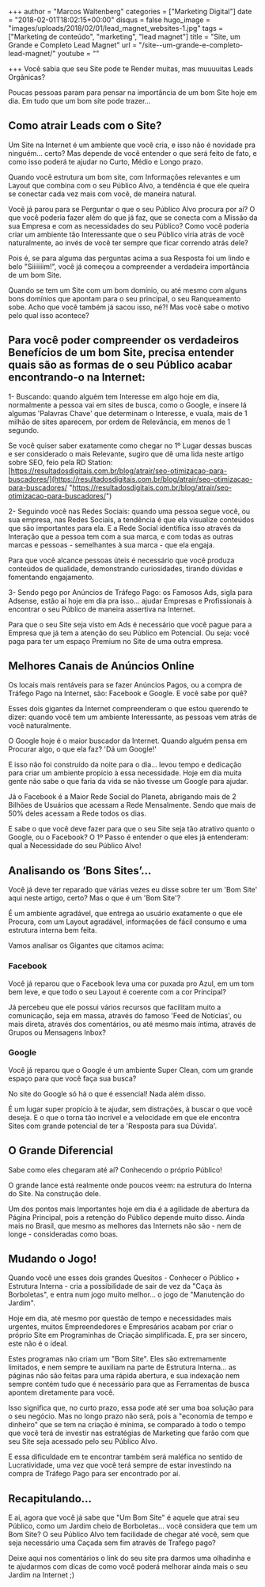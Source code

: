 +++
author = "Marcos Waltenberg"
categories = ["Marketing Digital"]
date = "2018-02-01T18:02:15+00:00"
disqus = false
hugo_image = "images/uploads/2018/02/01/lead_magnet_websites-1.jpg"
tags = ["Marketing de conteúdo", "marketing", "lead magnet"]
title = "Site, um Grande e Completo Lead Magnet"
url = "/site--um-grande-e-completo-lead-magnet/"
youtube = ""

+++
Você sabia que seu Site pode te Render muitas, mas muuuuitas Leads Orgânicas?

Poucas pessoas param para pensar na importância de um bom Site hoje em dia. Em tudo que um bom site pode trazer…

## Como atrair Leads com o Site?

Um Site na Internet é um ambiente que você cria, e isso não é novidade pra ninguém... certo? Mas depende de você entender o que será feito de fato, e como isso poderá te ajudar no Curto, Médio e Longo prazo.

Quando você estrutura um bom site, com Informações relevantes e um Layout que combina com o seu Público Alvo, a tendência é que ele queira se conectar cada vez mais com você, de maneira natural.

Você já parou para se Perguntar o que o seu Público Alvo procura por aí? O que você poderia fazer além do que já faz, que se conecta com a Missão da sua Empresa e com as necessidades do seu Público? Como você poderia criar um ambiente tão Interessante que o seu Público viria atrás de você naturalmente, ao invés de você ter sempre que ficar correndo atrás dele?

Pois é, se para alguma das perguntas acima a sua Resposta foi um lindo e belo "Siiiiiiim!", você já começou a compreender a verdadeira importância de um bom Site.

Quando se tem um Site com um bom domínio, ou até mesmo com alguns bons domínios que apontam para o seu principal, o seu Ranqueamento sobe. Acho que você também já sacou isso, né?! Mas você sabe o motivo pelo qual isso acontece?

## Para você poder compreender os verdadeiros Benefícios de um bom Site, precisa entender quais são as formas de o seu Público acabar encontrando-o na Internet:

1- Buscando: quando alguém tem Interesse em algo hoje em dia, normalmente a pessoa vai em sites de busca, como o Google, e insere lá algumas 'Palavras Chave' que determinam o Interesse, e vuala, mais de 1 milhão de sites aparecem, por ordem de Relevância, em menos de 1 segundo.

Se você quiser saber exatamente como chegar no 1º Lugar dessas buscas e ser considerado o mais Relevante, sugiro que dê uma lida neste artigo sobre SEO, feio pela RD Station:  
 [https://resultadosdigitais.com.br/blog/atrair/seo-otimizacao-para-buscadores/](https://resultadosdigitais.com.br/blog/atrair/seo-otimizacao-para-buscadores/ "https://resultadosdigitais.com.br/blog/atrair/seo-otimizacao-para-buscadores/")

2- Seguindo você nas Redes Sociais: quando uma pessoa segue você, ou sua empresa, nas Redes Sociais, a tendência é que ela visualize conteúdos que são importantes para ela. E a Rede Social identifica isso através da Interação que a pessoa tem com a sua marca, e com todas as outras marcas e pessoas - semelhantes à sua marca - que ela engaja.

Para que você alcance pessoas úteis é necessário que você produza conteúdos de qualidade, demonstrando curiosidades, tirando dúvidas e fomentando engajamento.

3- Sendo pego por Anúncios de Tráfego Pago: os Famosos Ads, sigla para Adsense, estão aí hoje em dia pra isso... ajudar Empresas e Profissionais à encontrar o seu Público de maneira assertiva na Internet.

Para que o seu Site seja visto em Ads é necessário que você pague para a Empresa que já tem a atenção do seu Público em Potencial. Ou seja: você paga para ter um espaço Premium no Site de uma outra empresa.

## Melhores Canais de Anúncios Online

Os locais mais rentáveis para se fazer Anúncios Pagos, ou a compra de Tráfego Pago na Internet, são: Facebook e Google. E você sabe por quê?

Esses dois gigantes da Internet compreenderam o que estou querendo te dizer: quando você tem um ambiente Interessante, as pessoas vem atrás de você naturalmente.

O Google hoje é o maior buscador da Internet. Quando alguém pensa em Procurar algo, o que ela faz? 'Dá um Google!'

E isso não foi construído da noite para o dia... levou tempo e dedicação para criar um ambiente propicio à essa necessidade. Hoje em dia muita gente não sabe o que faria da vida se não tivesse um Google para ajudar.

Já o Facebook é a Maior Rede Social do Planeta, abrigando mais de 2 Bilhões de Usuários que acessam a Rede Mensalmente. Sendo que mais de 50% deles acessam a Rede todos os dias.

E sabe o que você deve fazer para que o seu Site seja tão atrativo quanto o Google, ou o Facebook? O 1º Passo é entender o que eles já entenderam: qual a Necessidade do seu Público Alvo!

## Analisando os ‘Bons Sites’…

Você já deve ter reparado que várias vezes eu disse sobre ter um 'Bom Site' aqui neste artigo, certo? Mas o que é um 'Bom Site'?

É um ambiente agradável, que entrega ao usuário exatamente o que ele Procura, com um Layout agradável, informações de fácil consumo e uma estrutura interna bem feita.

Vamos analisar os Gigantes que citamos acima:

### Facebook

Você já reparou que o Facebook leva uma cor puxada pro Azul, em um tom bem leve, e que todo o seu Layout é coerente com a cor Principal?

Já percebeu que ele possui vários recursos que facilitam muito a comunicação, seja em massa, através do famoso 'Feed de Notícias', ou mais direta, através dos comentários, ou até mesmo mais íntima, através de Grupos ou Mensagens Inbox?

### Google

Você já reparou que o Google é um ambiente Super Clean, com um grande espaço para que você faça sua busca?

No site do Google só há o que é essencial! Nada além disso.

É um lugar super propício à te ajudar, sem distrações, à buscar o que você deseja. E o que o torna tão incrível e a velocidade em que ele encontra Sites com grande potencial de ter a 'Resposta para sua Dúvida'.

## O Grande Diferencial

Sabe como eles chegaram até aí? Conhecendo o próprio Público!

O grande lance está realmente onde poucos veem: na estrutura do Interna do Site. Na construção dele.

Um dos pontos mais Importantes hoje em dia é a agilidade de abertura da Página Principal, pois a retenção do Público depende muito disso. Ainda mais no Brasil, que mesmo as melhores das Internets não são - nem de longe - consideradas como boas. 

## Mudando o Jogo!

Quando você une esses dois grandes Quesitos - Conhecer o Público + Estrutura Interna - cria a possibilidade de sair de vez da "Caça às Borboletas", e entra num jogo muito melhor... o jogo de "Manutenção do Jardim".

Hoje em dia, até mesmo por questão de tempo e necessidades mais urgentes, muitos Empreendedores e Empresários acabam por criar o próprio Site em Programinhas de Criação simplificada. E, pra ser sincero, este não é o ideal.

Estes programas não criam um "Bom Site". Eles são extremamente limitados, e nem sempre te auxiliam na parte de Estrutura Interna... as páginas não são feitas para uma rápida abertura, e sua indexação nem sempre contém tudo que é necessário para que as Ferramentas de busca apontem diretamente para você.

Isso significa que, no curto prazo, essa pode até ser uma boa solução para o seu negócio. Mas no longo prazo não será, pois a "economia de tempo e dinheiro" que se tem na criação é mínima, se comparado à todo o tempo que você terá de investir nas estratégias de Marketing que farão com que seu Site seja acessado pelo seu Público Alvo.

E essa dificuldade em te encontrar também será maléfica no sentido de Lucratividade, uma vez que você terá sempre de estar investindo na compra de Tráfego Pago para ser encontrado por aí. 

## Recapitulando…

E ai, agora que você já sabe que "Um Bom Site" é aquele que atrai seu Público, como um Jardim cheio de Borboletas... você considera que tem um Bom Site? O seu Público Alvo tem facilidade de chegar até você, sem que seja necessário uma Caçada sem fim através de Trafego pago?

Deixe aqui nos comentários o link do seu site pra darmos uma olhadinha e te ajudarmos com dicas de como você poderá melhorar ainda mais o seu Jardim na Internet ;)